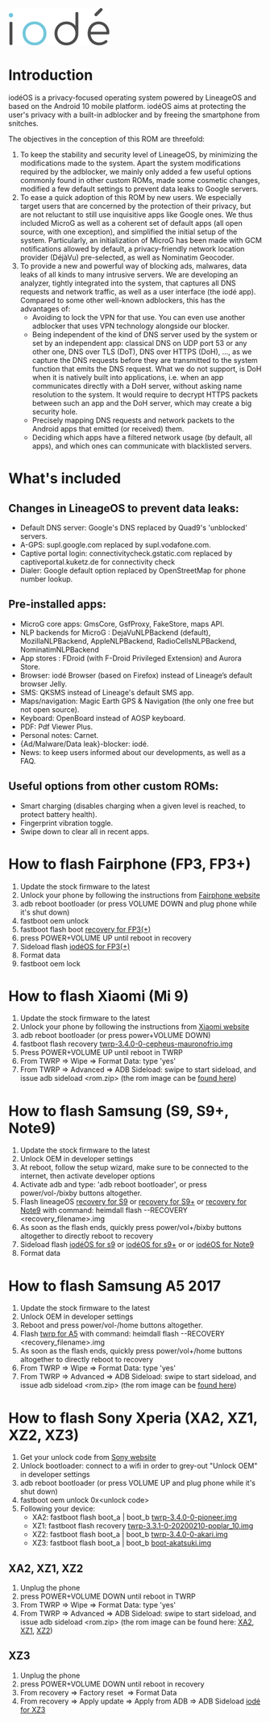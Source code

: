 ![alt text](pictures/iode_20174.png)

# Introduction

iodéOS is a privacy-focused operating system powered by LineageOS and based on the Android 10 mobile platform. iodéOS aims at protecting the user's privacy with a built-in adblocker and by freeing the smartphone from snitches.

The objectives in the conception of this ROM are threefold:

1. To keep the stability and security level of LineageOS, by minimizing the modifications made to the system. Apart the system modifications required by the adblocker, we mainly only added a few useful options commonly found in other custom ROMs, made some cosmetic changes, modified a few default settings to prevent data leaks to Google servers.
1. To ease a quick adoption of this ROM by new users. We especially target users that are concerned by the protection of their privacy, but are not reluctant to still use inquisitive apps like Google ones. We thus included MicroG as well as a coherent set of default apps (all open source, with one exception), and simplified the initial setup of the system. Particularly, an initialization of MicroG has been made with GCM notifications allowed by default, a privacy-friendly network location provider (DéjàVu) pre-selected, as well as Nominatim Geocoder.
1. To provide a new and powerful way of blocking ads, malwares, data leaks of all kinds to many intrusive servers. We are developing an analyzer, tightly integrated into the system, that captures all DNS requests and network traffic, as well as a user interface (the iodé app). Compared to some other well-known adblockers, this has the advantages of:
   * Avoiding to lock the VPN for that use. You can even use another adblocker that uses VPN technology alongside our blocker.
   * Being independent of the kind of DNS server used by the system or set by an independent app: classical DNS on UDP port 53 or any other one, DNS over TLS (DoT), DNS over HTTPS (DoH), ..., as we capture the DNS requests before they are transmitted to the system function that emits the DNS request. What we do not support, is DoH when it is natively built into applications, i.e. when an app communicates directly with a DoH server, without asking name resolution to the system. It would require to decrypt HTTPS packets between such an app and the DoH server, which may create a big security hole.
   * Precisely mapping DNS requests and network packets to the Android apps that emitted (or received) them.
   * Deciding which apps have a filtered network usage (by default, all apps), and which ones can communicate with blacklisted servers.

# What's included

## Changes in LineageOS to prevent data leaks:
* Default DNS server: Google's DNS replaced by Quad9's 'unblocked' servers.
* A-GPS: supl.google.com replaced by supl.vodafone.com.
* Captive portal login: connectivitycheck.gstatic.com replaced by captiveportal.kuketz.de for connectivity check
* Dialer: Google default option replaced by OpenStreetMap for phone number lookup.

## Pre-installed apps:
* MicroG core apps: GmsCore, GsfProxy, FakeStore, maps API.
* NLP backends for MicroG : DejaVuNLPBackend (default), MozillaNLPBackend, AppleNLPBackend, RadioCellsNLPBackend, NominatimNLPBackend
* App stores : FDroid (with F-Droid Privileged Extension) and Aurora Store.
* Browser: iodé Browser (based on Firefox) instead of Lineage’s default browser Jelly.
* SMS: QKSMS instead of Lineage's default SMS app.
* Maps/navigation: Magic Earth GPS & Navigation (the only one free but not open source).
* Keyboard: OpenBoard instead of AOSP keyboard.
* PDF: Pdf Viewer Plus.
* Personal notes: Carnet.
* {Ad/Malware/Data leak}-blocker: iodé.
* News: to keep users informed about our developments, as well as a FAQ.

## Useful options from other custom ROMs:
* Smart charging (disables charging when a given level is reached, to protect battery health).
* Fingerprint vibration toggle.
* Swipe down to clear all in recent apps.

# How to flash Fairphone (FP3, FP3+)

1. Update the stock firmware to the latest
1. Unlock your phone by following the instructions from [Fairphone website](https://www.fairphone.com/en/bootloader-unlocking-code-for-fairphone-3/)
1. adb reboot bootloader (or press VOLUME DOWN and plug phone while it's shut down)
1. fastboot oem unlock
1. fastboot flash boot [recovery for FP3(+)](https://github.com/iodeOS/ota/releases/download/v1-FP3/recovery.img)
1. press POWER+VOLUME UP until reboot in recovery
1. Sideload flash [iodéOS for FP3(+)](https://github.com/iodeOS/ota/releases/tag/v1-FP3)
1. Format data
1. fastboot oem lock

# How to flash Xiaomi (Mi 9)

1. Update the stock firmware to the latest
1. Unlock your phone by following the instructions from [Xiaomi website](https://en.miui.com/unlock/)
1. adb reboot bootloader (or press power+VOLUME DOWN)
1. fastboot flash recovery [twrp-3.4.0-0-cepheus-mauronofrio.img](https://github.com/iodeOS/ota/releases/download/v1-cepheus/twrp-3.4.0-0-cepheus-mauronofrio.img)
1. Press POWER+VOLUME UP until reboot in TWRP
1. From TWRP => Wipe => Format Data: type 'yes'
1. From TWRP => Advanced => ADB Sideload: swipe to start sideload, and issue adb sideload &lt;rom.zip&gt; (the rom image can be [found here](https://github.com/iodeOS/ota/releases/tag/v1-cepheus))

# How to flash Samsung (S9, S9+, Note9)

1. Update the stock firmware to the latest
1. Unlock OEM in developer settings
1. At reboot, follow the setup wizard, make sure to be connected to the internet, then activate developer options
1. Activate adb and type: 'adb reboot bootloader', or press  power/vol-/bixby buttons altogether.
1. Flash lineageOS [recovery for S9](https://github.com/iodeOS/ota/releases/tag/v1-starlte/recovery.img) or  [recovery for S9+](https://github.com/iodeOS/ota/releases/tag/v1-star2lte/recovery.img) or [recovery for Note9](https://github.com/iodeOS/ota/releases/tag/v1-crownlte/recovery.img) with command: heimdall flash --RECOVERY <recovery_filename>.img
1. As soon as the flash ends, quickly press power/vol+/bixby buttons altogether to directly reboot to recovery
1. Sideload flash [iodéOS for s9](https://github.com/iodeOS/ota/releases/tag/v1-starlte) or [iodéOS for s9+](https://github.com/iodeOS/ota/releases/tag/v1-star2lte) or or [iodéOS for Note9](https://github.com/iodeOS/ota/releases/tag/v1-crownlte)
1. Format data

# How to flash Samsung A5 2017

1. Update the stock firmware to the latest
1. Unlock OEM in developer settings
1. Reboot and press power/vol-/home buttons altogether.
1. Flash [twrp for A5](https://github.com/iodeOS/ota/releases/download/v1-a5y17lte/twrp-3.5.0_9-0-a5y17lte.img) with command: heimdall flash --RECOVERY <recovery_filename>.img
1. As soon as the flash ends, quickly press power/vol+/home buttons altogether to directly reboot to recovery
1. From TWRP => Wipe => Format Data: type 'yes'
1. From TWRP => Advanced => ADB Sideload: swipe to start sideload, and issue adb sideload &lt;rom.zip&gt; (the rom image can be [found here](https://github.com/iodeOS/ota/releases/tag/v1-a5y17lte))

# How to flash Sony Xperia (XA2, XZ1, XZ2, XZ3)

1. Get your unlock code from [Sony website](https://developer.sony.com/develop/open-devices/get-started/unlock-bootloader)
1. Unlock bootloader: connect to a wifi in order to grey-out "Unlock OEM" in developer settings
1. adb reboot bootloader (or press VOLUME UP and plug phone while it's shut down)
1. fastboot oem unlock 0x&lt;unlock code&gt;
1. Following your device:
   * XA2: fastboot flash boot_a | boot_b [twrp-3.4.0-0-pioneer.img](https://github.com/iodeOS/ota/releases/download/v1-pioneer/twrp-3.4.0-0-pioneer.img)
   * XZ1: fastboot flash recovery [twrp-3.3.1-0-20200210-poplar_10.img](https://github.com/iodeOS/ota/releases/download/v1-poplar/twrp-3.3.1-0-20200210-poplar_10.img)
   * XZ2: fastboot flash boot_a | boot_b [twrp-3.4.0-0-akari.img](https://github.com/iodeOS/ota/releases/download/v1-akari/twrp-3.4.0-0-akari.img)
   * XZ3: fastboot flash boot_a | boot_b [boot-akatsuki.img](https://github.com/iodeOS/ota/releases/download/v1-akatsuki/boot-akatsuki.img)

## XA2, XZ1, XZ2

1. Unplug the phone
1. press POWER+VOLUME DOWN until reboot in TWRP
1. From TWRP => Wipe => Format Data: type 'yes'
1. From TWRP => Advanced => ADB Sideload: swipe to start sideload, and issue adb sideload &lt;rom.zip&gt; (the rom image can be found here: [XA2](https://github.com/iodeOS/ota/releases/tag/v1-pioneer), [XZ1](https://github.com/iodeOS/ota/releases/tag/v1-poplar), [XZ2](https://github.com/iodeOS/ota/releases/tag/v1-akari))

## XZ3 

1. Unplug the phone
1. press POWER+VOLUME DOWN until reboot in recovery
2. From recovery => Factory reset  => Format Data
3. From recovery => Apply update => Apply from ADB => ADB Sideload [iodé for XZ3](https://github.com/iodeOS/ota/releases/download/v1-akatsuki/iode-2.0-20210625-akatsuki.zip)
